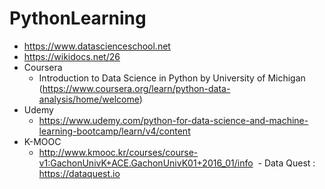# PythonLearning

  - https://www.datascienceschool.net
  - https://wikidocs.net/26
  - Coursera
    - Introduction to Data Science in Python by University of Michigan (https://www.coursera.org/learn/python-data-analysis/home/welcome)
  - Udemy
    - https://www.udemy.com/python-for-data-science-and-machine-learning-bootcamp/learn/v4/content
  - K-MOOC
    - http://www.kmooc.kr/courses/course-v1:GachonUnivK+ACE.GachonUnivK01+2016_01/info
  - Data Quest : https://dataquest.io

